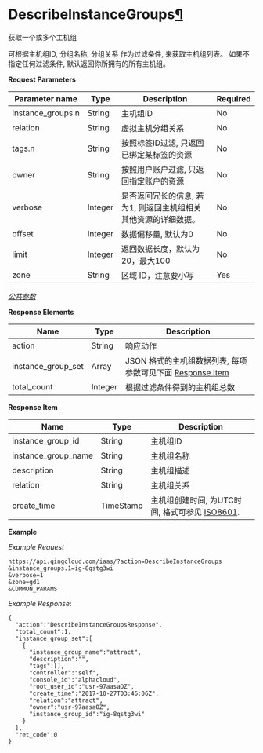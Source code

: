 ---
---

# DescribeInstanceGroups[¶](#describeinstancegroups "永久链接至标题")

获取一个或多个主机组

可根据主机组ID, 分组名称, 分组关系 作为过滤条件, 来获取主机组列表。 如果不指定任何过滤条件, 默认返回你所拥有的所有主机组。

**Request Parameters**

| Parameter name | Type | Description | Required |
| --- | --- | --- | --- |
| instance_groups.n | String | 主机组ID | No |
| relation | String | 虚拟主机分组关系 | No |
| tags.n | String | 按照标签ID过滤, 只返回已绑定某标签的资源 | No |
| owner | String | 按照用户账户过滤, 只返回指定账户的资源 | No |
| verbose | Integer | 是否返回冗长的信息, 若为1, 则返回主机组相关其他资源的详细数据。 | No |
| offset | Integer | 数据偏移量, 默认为0 | No |
| limit | Integer | 返回数据长度，默认为20，最大100 | No |
| zone | String | 区域 ID，注意要小写 | Yes |

[_公共参数_](../../common/parameters.html#api-common-parameters)

**Response Elements**

| Name | Type | Description |
| --- | --- | --- |
| action | String | 响应动作 |
| instance_group_set | Array | JSON 格式的主机组数据列表, 每项参数可见下面 [Response Item](#response-item) |
| total_count | Integer | 根据过滤条件得到的主机组总数 |

**Response Item**

| Name | Type | Description |
| --- | --- | --- |
| instance_group_id | String | 主机组ID |
| instance_group_name | String | 主机组名称 |
| description | String | 主机组描述 |
| relation | String | 主机组关系 |
| create_time | TimeStamp | 主机组创建时间, 为UTC时间, 格式可参见 [ISO8601](http://www.w3.org/TR/NOTE-datetime). |

**Example**

_Example Request_

```
https://api.qingcloud.com/iaas/?action=DescribeInstanceGroups
&instance_groups.1=ig-8qstg3wi
&verbose=1
&zone=gd1
&COMMON_PARAMS
```

_Example Response_:

```
{
  "action":"DescribeInstanceGroupsResponse",
  "total_count":1,
  "instance_group_set":[
    {
      "instance_group_name":"attract",
      "description":"",
      "tags":[],
      "controller":"self",
      "console_id":"alphacloud",
      "root_user_id":"usr-97aasaOZ",
      "create_time":"2017-10-27T03:46:06Z",
      "relation":"attract",
      "owner":"usr-97aasaOZ",
      "instance_group_id":"ig-8qstg3wi"
    }
  ],
  "ret_code":0
}
```
